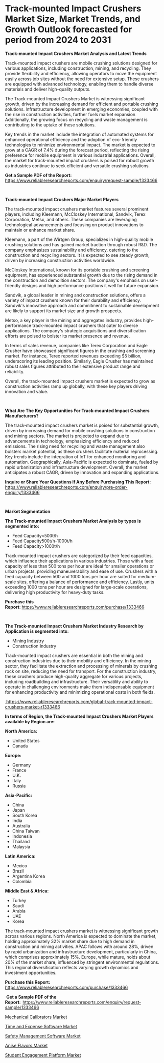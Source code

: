 <p><h1>Track-mounted Impact Crushers Market Size, Market Trends, and Growth Outlook forecasted for period from 2024 to 2031</h1></p><p><strong>Track-mounted Impact Crushers Market Analysis and Latest Trends</strong></p>
<p><p>Track-mounted impact crushers are mobile crushing solutions designed for various applications, including construction, mining, and recycling. They provide flexibility and efficiency, allowing operators to move the equipment easily across job sites without the need for extensive setup. These crushers are equipped with advanced technology, enabling them to handle diverse materials and deliver high-quality outputs.</p><p>The Track-mounted Impact Crushers Market is witnessing significant growth, driven by the increasing demand for efficient and portable crushing solutions. Infrastructure development in emerging economies, coupled with the rise in construction activities, further fuels market expansion. Additionally, the growing focus on recycling and waste management is contributing to the uptake of these solutions.</p><p>Key trends in the market include the integration of automated systems for enhanced operational efficiency and the adoption of eco-friendly technologies to minimize environmental impact. The market is expected to grow at a CAGR of 7.4% during the forecast period, reflecting the rising preference for mobile equipment in various industrial applications. Overall, the market for track-mounted impact crushers is poised for robust growth as industries continue to seek efficient and versatile crushing solutions.</p></p>
<p><strong>Get a Sample PDF of the Report:&nbsp;</strong> <a href="https://www.reliableresearchreports.com/enquiry/request-sample/1333466?utm_campaign=9&utm_medium=2&utm_source=Github&utm_content=ia&utm_term=03102024&utm_id=track-mounted-impact-crushers">https://www.reliableresearchreports.com/enquiry/request-sample/1333466</a></p>
<p>&nbsp;</p>
<p><strong>Track-mounted Impact Crushers Major Market Players</strong></p>
<p><p>The track-mounted impact crushers market features several prominent players, including Kleemann, McCloskey International, Sandvik, Terex Corporation, Metso, and others. These companies are leveraging technological advancements and focusing on product innovations to maintain or enhance market share. </p><p>Kleemann, a part of the Wirtgen Group, specializes in high-quality mobile crushing solutions and has gained market traction through robust R&D. The company emphasizes sustainability and efficiency, catering to the construction and recycling sectors. It is expected to see steady growth, driven by increasing construction activities worldwide.</p><p>McCloskey International, known for its portable crushing and screening equipment, has experienced substantial growth due to the rising demand in the construction and demolition sectors. The company's emphasis on user-friendly designs and high performance positions it well for future expansion.</p><p>Sandvik, a global leader in mining and construction solutions, offers a variety of impact crushers known for their durability and efficiency. Sandvik's innovative approach and commitment to sustainable development are likely to support its market size and growth prospects.</p><p>Metso, a key player in the mining and aggregates industry, provides high-performance track-mounted impact crushers that cater to diverse applications. The company's strategic acquisitions and diversification efforts are poised to bolster its market presence and revenue.</p><p>In terms of sales revenue, companies like Terex Corporation and Eagle Crusher have showcased significant figures in the crushing and screening market. For instance, Terex reported revenues exceeding $5 billion, underscoring its leading position. Similarly, Eagle Crusher has maintained robust sales figures attributed to their extensive product range and reliability.</p><p>Overall, the track-mounted impact crushers market is expected to grow as construction activities ramp up globally, with these key players driving innovation and value.</p></p>
<p>&nbsp;</p>
<p><strong>What Are The Key Opportunities For Track-mounted Impact Crushers Manufacturers?</strong></p>
<p><p>The track-mounted impact crushers market is poised for substantial growth, driven by increasing demand for mobile crushing solutions in construction and mining sectors. The market is projected to expand due to advancements in technology, emphasizing efficiency and reduced emissions. The rising need for recycling and waste management also bolsters market potential, as these crushers facilitate material reprocessing. Key trends include the integration of IoT for enhanced monitoring and automation. Geographically, Asia-Pacific is expected to dominate, fueled by rapid urbanization and infrastructure development. Overall, the market anticipates a robust CAGR, driven by innovation and expanding applications.</p></p>
<p><strong>Inquire or Share Your Questions If Any Before Purchasing This Report:</strong> <a href="https://www.reliableresearchreports.com/enquiry/pre-order-enquiry/1333466?utm_campaign=9&utm_medium=2&utm_source=Github&utm_content=ia&utm_term=03102024&utm_id=track-mounted-impact-crushers">https://www.reliableresearchreports.com/enquiry/pre-order-enquiry/1333466</a></p>
<p>&nbsp;</p>
<p><strong>Market Segmentation</strong></p>
<p><strong>The Track-mounted Impact Crushers Market Analysis by types is segmented into:</strong></p>
<p><ul><li>Feed Capacity<500t/h</li><li>Feed Capacity500t/h-1000t/h</li><li>Feed Capacity>1000t/h</li></ul></p>
<p><p>Track-mounted impact crushers are categorized by their feed capacities, which influence their applications in various industries. Those with a feed capacity of less than 500 tons per hour are ideal for smaller operations or urban projects, providing maneuverability and ease of use. Crushers with a feed capacity between 500 and 1000 tons per hour are suited for medium-scale sites, offering a balance of performance and efficiency. Lastly, units exceeding 1000 tons per hour are designed for large-scale operations, delivering high productivity for heavy-duty tasks.</p></p>
<p><strong>Purchase this Report:&nbsp;</strong><a href="https://www.reliableresearchreports.com/purchase/1333466?utm_campaign=9&utm_medium=2&utm_source=Github&utm_content=ia&utm_term=03102024&utm_id=track-mounted-impact-crushers">https://www.reliableresearchreports.com/purchase/1333466</a></p>
<p>&nbsp;</p>
<p><strong>The Track-mounted Impact Crushers Market Industry Research by Application is segmented into:</strong></p>
<p><ul><li>Mining Industry</li><li>Construction Industry</li></ul></p>
<p><p>Track-mounted impact crushers are essential in both the mining and construction industries due to their mobility and efficiency. In the mining sector, they facilitate the extraction and processing of minerals by crushing rock on site, reducing the need for transport. For the construction industry, these crushers produce high-quality aggregate for various projects, including roadbuilding and infrastructure. Their versatility and ability to operate in challenging environments make them indispensable equipment for enhancing productivity and minimizing operational costs in both fields.</p></p>
<p><a href="https://www.reliableresearchreports.com/global-track-mounted-impact-crushers-market-r1333466?utm_campaign=9&utm_medium=2&utm_source=Github&utm_content=ia&utm_term=03102024&utm_id=track-mounted-impact-crushers">&nbsp;https://www.reliableresearchreports.com/global-track-mounted-impact-crushers-market-r1333466</a></p>
<p><strong>In terms of Region, the Track-mounted Impact Crushers Market Players available by Region are:</strong></p>
<p>
    <p> <strong> North America: </strong>
        <ul>
            <li>United States</li>
            <li>Canada</li>
        </ul>
        </p> 
    <p> <strong> Europe: </strong>
        <ul>
            <li>Germany</li>
            <li>France</li>
            <li>U.K.</li>
            <li>Italy</li>
            <li>Russia</li>
        </ul>
        </p> 
    <p> <strong> Asia-Pacific: </strong>
        <ul>
            <li>China</li>
            <li>Japan</li>
            <li>South Korea</li>
            <li>India</li>
            <li>Australia</li>
            <li>China Taiwan</li>
            <li>Indonesia</li>
            <li>Thailand</li>
            <li>Malaysia</li>
        </ul>
        </p> 
    <p> <strong> Latin America: </strong>
        <ul>
            <li>Mexico</li>
            <li>Brazil</li>
            <li>Argentina Korea</li>
            <li>Colombia</li>
        </ul>
        </p> 
    <p> <strong> Middle East & Africa: </strong>
        <ul>
            <li>Turkey</li>
            <li>Saudi</li>
            <li>Arabia</li>
            <li>UAE</li>
            <li>Korea</li>
        </ul>
    </p>
    </p>
<p><p>The track-mounted impact crushers market is witnessing significant growth across various regions. North America is expected to dominate the market, holding approximately 32% market share due to high demand in construction and mining activities. APAC follows with around 28%, driven by rapid urbanization and infrastructure development, particularly in China, which comprises approximately 15%. Europe, while mature, holds about 20% of the market share, influenced by stringent environmental regulations. This regional diversification reflects varying growth dynamics and investment opportunities.</p></p>
<p><strong>Purchase this Report: </strong><a href="https://www.reliableresearchreports.com/purchase/1333466?utm_campaign=9&utm_medium=2&utm_source=Github&utm_content=ia&utm_term=03102024&utm_id=track-mounted-impact-crushers">https://www.reliableresearchreports.com/purchase/1333466</a></p>
<p>&nbsp;<strong>Get a Sample PDF of the Report:&nbsp;&nbsp;</strong><a href="https://www.reliableresearchreports.com/enquiry/request-sample/1333466?utm_campaign=9&utm_medium=2&utm_source=Github&utm_content=ia&utm_term=03102024&utm_id=track-mounted-impact-crushers">https://www.reliableresearchreports.com/enquiry/request-sample/1333466</a></p>
<p><strong></strong></p>
<p><p><a href="https://github.com/hgf64gh/Market-Research-Report-List-1/blob/main/mechanical-calibrators-market.md?utm_campaign=9&utm_medium=2&utm_source=Github&utm_content=ia&utm_term=03102024&utm_id=track-mounted-impact-crushers">Mechanical Calibrators Market</a></p><p><a href="https://www.linkedin.com/pulse/time-expense-software-market-size-type-on-premisecloud-based-zxutf?trackingId=8dFacg8sS5ywOAhTSlnysg%3D%3D&utm_campaign=9&utm_medium=2&utm_source=Github&utm_content=ia&utm_term=03102024&utm_id=track-mounted-impact-crushers">Time and Expense Software Market</a></p><p><a href="https://www.linkedin.com/pulse/market-forecast-global-safety-management-software-trends-impact-qrlff?trackingId=15G53er%2BQIi2i7zA7cN%2FHw%3D%3D&utm_campaign=9&utm_medium=2&utm_source=Github&utm_content=ia&utm_term=03102024&utm_id=track-mounted-impact-crushers">Safety Management Software Market</a></p><p><a href="https://github.com/SanjidaMahmud54/Market-Research-Report-List-1/blob/main/anise-flavors-market.md?utm_campaign=9&utm_medium=2&utm_source=Github&utm_content=ia&utm_term=03102024&utm_id=track-mounted-impact-crushers">Anise Flavors Market</a></p><p><a href="https://www.linkedin.com/pulse/what-emerging-market-trends-student-engagement-platform-cypyf?trackingId=WE%2FeJpFoRhSGnjERwrJ%2FkQ%3D%3D&utm_campaign=9&utm_medium=2&utm_source=Github&utm_content=ia&utm_term=03102024&utm_id=track-mounted-impact-crushers">Student Engagement Platform Market</a></p></p>
